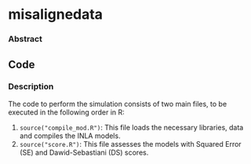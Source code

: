 # misalignedata

### Abstract


## Code

### Description 

The code to perform the simulation consists of two main files, to be executed in the following order in R:

1. `source("compile_mod.R")`: This file loads the necessary libraries, data and compiles the INLA models.
2. `source("score.R")`: This file assesses the models with Squared Error (SE) and Dawid-Sebastiani (DS) scores.
